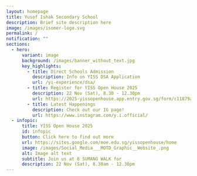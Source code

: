 ```yaml
---
layout: homepage
title: Yusof Ishak Secondary School
description: Brief site description here
image: /images/isomer-logo.svg
permalink: /
notification: ""
sections:
  - hero:
      variant: image
      background: /images/banner_without_text.jpg
      key_highlights:
        - title: Direct Schools Admission
          description: Info on YISS DSA Application
          url: /yi-experience/dsa/
        - title: Register for YISS Open House 2025
          description: 22 Nov (Sat), 8.30 - 12.30pm
          url: https://2025-yissopenhouse.app.entry.gov.sg/form/c11879ac-59d8-45d3-84eb-0e16e6c4b3e1
        - title: Latest Happenings
          description: Check out our IG page!
          url: https://www.instagram.com/y.i.official/
  - infopic:
      title: YISS Open House 2025
      id: infopic
      button: Click here to find out more
      url: https://sites.google.com/moe.edu.sg/yissopenhouse/home
      image: /images/Social_Media___MOTD_Graphic__Website_.png
      alt: Image alt text
      subtitle: Join us at 8 SUMANG WALK for
      description: 22 Nov (Sat), 8.30am - 12.30pm
---
```

